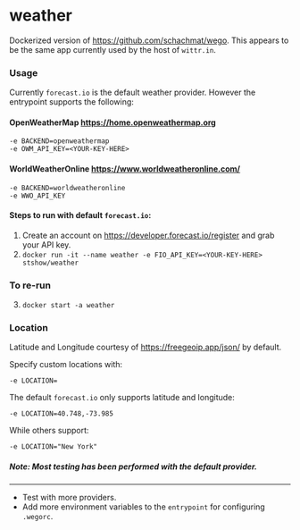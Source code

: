# weather

Dockerized version of https://github.com/schachmat/wego. 
This appears to be the same app currently used by the host of `wittr.in`.

### Usage

Currently `forecast.io` is the default weather provider. However the entrypoint supports the following:

#### OpenWeatherMap https://home.openweathermap.org

```
-e BACKEND=openweathermap
-e OWM_API_KEY=<YOUR-KEY-HERE>
```

#### WorldWeatherOnline https://www.worldweatheronline.com/

```
-e BACKEND=worldweatheronline
-e WWO_API_KEY
```

#### Steps to run with default `forecast.io`:

1. Create an account on https://developer.forecast.io/register and grab your API key.
2. `docker run -it --name weather -e FIO_API_KEY=<YOUR-KEY-HERE> stshow/weather`

### To re-run
3. `docker start -a weather`

### Location 
Latitude and Longitude courtesy of https://freegeoip.app/json/ by default.

Specify custom locations with:

```
-e LOCATION=
```
The default `forecast.io` only supports latitude and longitude:

```
-e LOCATION=40.748,-73.985
```

While others support:

```
-e LOCATION="New York"
```
##### Note: Most testing has been performed with the default provider.
---
- Test with more providers. 
- Add more environment variables to the `entrypoint` for configuring `.wegorc`. 
